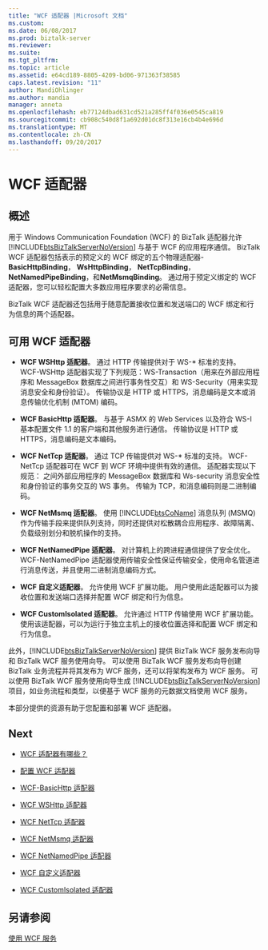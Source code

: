 ```yaml
---
title: "WCF 适配器 |Microsoft 文档"
ms.custom: 
ms.date: 06/08/2017
ms.prod: biztalk-server
ms.reviewer: 
ms.suite: 
ms.tgt_pltfrm: 
ms.topic: article
ms.assetid: e64cd189-8805-4209-bd06-971363f38585
caps.latest.revision: "11"
author: MandiOhlinger
ms.author: mandia
manager: anneta
ms.openlocfilehash: eb77124dbad631cd521a285ff4f036e0545ca819
ms.sourcegitcommit: cb908c540d8f1a692d01dc8f313e16cb4b4e696d
ms.translationtype: MT
ms.contentlocale: zh-CN
ms.lasthandoff: 09/20/2017
---
```

# <a name="wcf-adapters"></a>WCF 适配器

## <a name="overview"></a>概述
用于 Windows Communication Foundation (WCF) 的 BizTalk 适配器允许 [!INCLUDE[btsBizTalkServerNoVersion](../includes/btsbiztalkservernoversion-md.md)] 与基于 WCF 的应用程序通信。 BizTalk WCF 适配器包括表示的预定义的 WCF 绑定的五个物理适配器-**BasicHttpBinding**， **WsHttpBinding**， **NetTcpBinding**， **NetNamedPipeBinding**，和**NetMsmqBinding**。 通过用于预定义绑定的 WCF 适配器，您可以轻松配置大多数应用程序要求的必需信息。  
  
 BizTalk WCF 适配器还包括用于随意配置接收位置和发送端口的 WCF 绑定和行为信息的两个适配器。  

## <a name="available-wcf-adapters"></a>可用 WCF 适配器
    
-   **WCF WSHttp 适配器**。 通过 HTTP 传输提供对于 WS-* 标准的支持。 WCF-WSHttp 适配器实现了下列规范：WS-Transaction（用来在外部应用程序和 MessageBox 数据库之间进行事务性交互）和 WS-Security（用来实现消息安全和身份验证）。 传输协议是 HTTP 或 HTTPS，消息编码是文本或消息传输优化机制 (MTOM) 编码。  
  
-   **WCF BasicHttp 适配器**。 与基于 ASMX 的 Web Services 以及符合 WS-I 基本配置文件 1.1 的客户端和其他服务进行通信。 传输协议是 HTTP 或 HTTPS，消息编码是文本编码。  
  
-   **WCF NetTcp 适配器**。 通过 TCP 传输提供对 WS-* 标准的支持。 WCF-NetTcp 适配器可在 WCF 到 WCF 环境中提供有效的通信。 适配器实现以下规范： 之间外部应用程序的 MessageBox 数据库和 Ws-security 消息安全性和身份验证的事务交互的 WS 事务。 传输为 TCP，和消息编码则是二进制编码。  
  
-   **WCF NetMsmq 适配器**。 使用 [!INCLUDE[btsCoName](../includes/btsconame-md.md)] 消息队列 (MSMQ) 作为传输手段来提供队列支持，同时还提供对松散耦合应用程序、故障隔离、负载级别划分和脱机操作的支持。  
  
-   **WCF NetNamedPipe 适配器**。 对计算机上的跨进程通信提供了安全优化。 WCF-NetNamedPipe 适配器使用传输安全性保证传输安全，使用命名管道进行消息传送，并且使用二进制消息编码方式。  
  
-   **WCF 自定义适配器**。 允许使用 WCF 扩展功能。 用户使用此适配器可以为接收位置和发送端口选择并配置 WCF 绑定和行为信息。  
  
-   **WCF CustomIsolated 适配器**。 允许通过 HTTP 传输使用 WCF 扩展功能。 使用该适配器，可以为运行于独立主机上的接收位置选择和配置 WCF 绑定和行为信息。  
  
 此外，[!INCLUDE[btsBizTalkServerNoVersion](../includes/btsbiztalkservernoversion-md.md)] 提供 BizTalk WCF 服务发布向导和 BizTalk WCF 服务使用向导。 可以使用 BizTalk WCF 服务发布向导创建 BizTalk 业务流程并将其发布为 WCF 服务，还可以将架构发布为 WCF 服务。 可以使用 BizTalk WCF 服务使用向导生成 [!INCLUDE[btsBizTalkServerNoVersion](../includes/btsbiztalkservernoversion-md.md)] 项目，如业务流程和类型，以便基于 WCF 服务的元数据文档使用 WCF 服务。  
  
 本部分提供的资源有助于您配置和部署 WCF 适配器。  
  
## <a name="next"></a>Next 
  
-   [WCF 适配器有哪些？](../core/what-are-the-wcf-adapters.md)  
  
-   [配置 WCF 适配器](../core/configuring-the-wcf-adapters.md)  
  
-   [WCF-BasicHttp 适配器](../core/wcf-basichttp-adapter.md)  
  
-   [WCF WSHttp 适配器](../core/wcf-wshttp-adapter.md)  
  
-   [WCF NetTcp 适配器](../core/wcf-nettcp-adapter.md)  
  
-   [WCF NetMsmq 适配器](../core/wcf-netmsmq-adapter.md)  
  
-   [WCF NetNamedPipe 适配器](../core/wcf-netnamedpipe-adapter.md)  
  
-   [WCF 自定义适配器](../core/wcf-custom-adapter.md)  
  
-   [WCF CustomIsolated 适配器](../core/wcf-customisolated-adapter.md)  
  
## <a name="see-also"></a>另请参阅  
 [使用 WCF 服务](../core/using-wcf-services.md)   